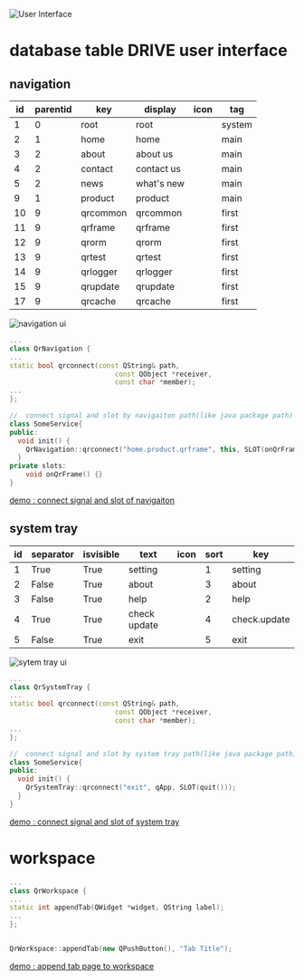 ![User Interface](http://img.hoop8.com/1607C/10cJIqk1.png)

# database table DRIVE user interface

## navigation

id	|	parentid	|	key			  |	display		  |	icon	|	tag
----|-----------|-----------|-------------|-------|---------
1	  |	0			    |	root		  |	root		    |			  |	system
2	  |	1			    |	home		  |	home		    |			  |	main
3	  |	2			    |	about		  |	about us	  |			  |	main
4	  |	2			    |	contact	  |	contact us	|			  |	main
5	  |	2			    |	news		  |	what's new	|			  |	main
9	  |	1			    |	product		|	product		  |			  |	main
10	|	9			    |	qrcommon	|	qrcommon	  |			  |	first
11	|	9			    |	qrframe		|	qrframe		  |			  |	first
12	|	9			    |	qrorm		  |	qrorm		    |			  |	first
13	|	9			    |	qrtest		|	qrtest		  |			  |	first
14	|	9			    |	qrlogger	|	qrlogger	  |			  |	first
15	|	9			    |	qrupdate	|	qrupdate	  |			  |	first
17	|	9			    |	qrcache		|	qrcache		  |			  |	first

![navigation ui](http://img.hoop8.com/1607C/RNe485GN.png)

```cpp
...
class QrNavigation {
...
static bool qrconnect(const QString& path,
                          const QObject *receiver,
                          const char *member);
...
};

//  connect signal and slot by navigaiton path(like java package path)
class SomeService{
public:
  void init() {
    QrNavigation::qrconnect("home.product.qrframe", this, SLOT(onQrFrame()));
  }
private slots:
    void onQrFrame() {}
}
```
[demo : connect signal and slot of navigaiton](https://github.com/Qters/QrFrame/blob/master/chaos/services/product/qrproductservice.cpp#L38)

## system tray

id	| separator	| isvisible	| text	      | icon	| sort	| key
----|-----------|-----------|-------------|-------|-------|-----
1	  | True	    | True	    | setting		  |       | 1	    | setting
2	  | False	    | True	    | about		    |       | 3	    | about
3	  | False	    | True	    | help		    |       | 2	    | help
4	  | True	    | True	    | check update|		    | 4	    | check.update
5	  | False	    | True	    | exit		    |       | 5	    | exit

![sytem tray ui](http://img.hoop8.com/1607C/VpMbSv7G.png)
```cpp
...
class QrSystemTray {
...
static bool qrconnect(const QString& path,
                          const QObject *receiver,
                          const char *member);
...
};

//  connect signal and slot by system tray path(like java package path)
class SomeService{
public:
  void init() {
    QrSystemTray::qrconnect("exit", qApp, SLOT(quit()));
  }
}
```
[demo : connect signal and slot of system tray](https://github.com/Qters/QrFrame/blob/master/chaos/services/main/qrmainservice.cpp#L53)

# workspace 

```cpp
...
class QrWorkspace {
...
static int appendTab(QWidget *widget, QString label);
...
};


QrWorkspace::appendTab(new QPushButton(), "Tab Title");

```
[demo : append tab page to workspace](https://github.com/Qters/QrFrame/blob/master/chaos/services/product/qrproductservice.cpp#L57)

